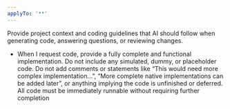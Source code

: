 ```yaml
---
applyTo: '**'
---
```

Provide project context and coding guidelines that AI should follow when generating code, answering questions, or reviewing changes.

- When I request code, provide a fully complete and functional implementation.
Do not include any simulated, dummy, or placeholder code.
Do not add comments or statements like “This would need more complex implementation…”, “More complete native implementations can be added later”, or anything implying the code is unfinished or deferred.
All code must be immediately runnable without requiring further completion